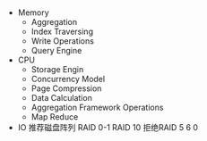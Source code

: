 # 
- Memory
  - Aggregation
  - Index Traversing
  - Write Operations
  - Query Engine
- CPU
  - Storage Engin
  - Concurrency Model
  - Page Compression
  - Data Calculation
  - Aggregation Framework Operations
  - Map Reduce
- IO
推荐磁盘阵列 RAID 0-1 RAID 10
拒绝RAID 5 6 0
